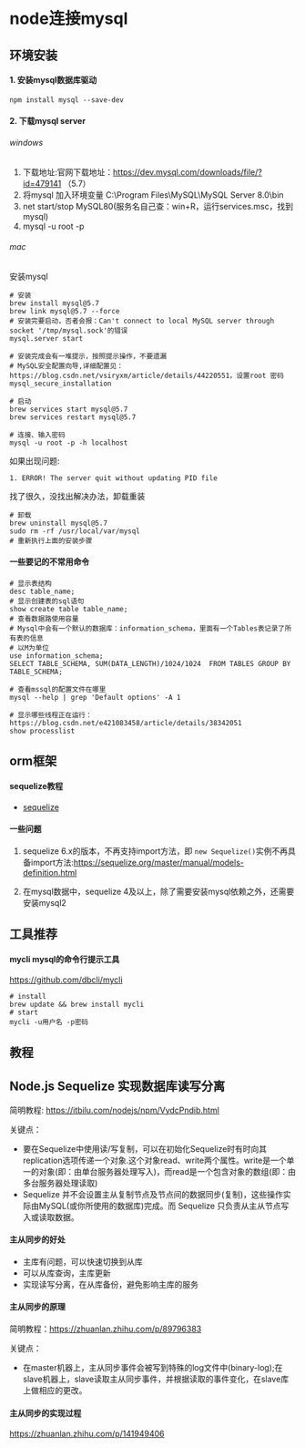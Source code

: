 # node连接mysql

## 环境安装

#### 1. 安装mysql数据库驱动

```shell
npm install mysql --save-dev
```

#### 2. 下载mysql server

###### windows

1. 下载地址:官网下载地址：https://dev.mysql.com/downloads/file/?id=479141 （5.7）
2. 将mysql 加入环境变量 C:\Program Files\MySQL\MySQL Server 8.0\bin
3. net start/stop MySQL80(服务名自己查：win+R，运行services.msc，找到mysql)
4. mysql -u root -p

###### mac

安装mysql

```shell
# 安装
brew install mysql@5.7
brew link mysql@5.7 --force
# 安装完要启动，否者会报：Can't connect to local MySQL server through socket '/tmp/mysql.sock'的错误
mysql.server start

# 安装完成会有一堆提示，按照提示操作，不要遗漏
# MySQL安全配置向导,详细配置见：https://blog.csdn.net/vsiryxm/article/details/44220551，设置root 密码
mysql_secure_installation

# 启动
brew services start mysql@5.7
brew services restart mysql@5.7

# 连接、输入密码
mysql -u root -p -h localhost
```

如果出现问题:
```shell
1. ERROR! The server quit without updating PID file
```
找了很久，没找出解决办法，卸载重装

```shell
# 卸载
brew uninstall mysql@5.7
sudo rm -rf /usr/local/var/mysql
# 重新执行上面的安装步骤
```

#### 一些要记的不常用命令

```shell
# 显示表结构
desc table_name;
# 显示创建表的sql语句
show create table table_name;
# 查看数据路使用容量
# Mysql中会有一个默认的数据库：information_schema，里面有一个Tables表记录了所有表的信息
# 以M为单位
use information_schema;
SELECT TABLE_SCHEMA, SUM(DATA_LENGTH)/1024/1024  FROM TABLES GROUP BY TABLE_SCHEMA;

# 查看mssql的配置文件在哪里
mysql --help | grep 'Default options' -A 1

# 显示哪些线程正在运行：https://blog.csdn.net/e421083458/article/details/38342051
show processlist
```

## orm框架

#### sequelize教程
- [sequelize](https://github.com/demopark/sequelize-docs-Zh-CN/blob/master/core-concepts/getting-started.md)

#### 一些问题

1. sequelize 6.x的版本，不再支持import方法，即 `new Sequelize()`实例不再具备import方法:https://sequelize.org/master/manual/models-definition.html

2. 在mysql数据中，sequelize 4及以上，除了需要安装mysql依赖之外，还需要安装mysql2


## 工具推荐

#### mycli mysql的命令行提示工具

<https://github.com/dbcli/mycli>

```shell
# install
brew update && brew install mycli
# start
mycli -u用户名 -p密码
```

## 教程

## Node.js Sequelize 实现数据库读写分离

简明教程: https://itbilu.com/nodejs/npm/VydcPndib.html

关键点：
- 要在Sequelize中使用读/写复制，可以在初始化Sequelize时有时向其replication选项传递一个对象.这个对象read、write两个属性。write是一个单一的对象(即：由单台服务器处理写入)，而read是一个包含对象的数组(即：由多台服务器处理读取)
- Sequelize 并不会设置主从复制节点及节点间的数据同步(复制)，这些操作实际由MySQL(或你所使用的数据库)完成。而 Sequelize 只负责从主从节点写入或读取数据。

#### 主从同步的好处

- 主库有问题，可以快速切换到从库
- 可以从库查询，主库更新
- 实现读写分离，在从库备份，避免影响主库的服务

#### 主从同步的原理

简明教程：https://zhuanlan.zhihu.com/p/89796383

关键点：
- 在master机器上，主从同步事件会被写到特殊的log文件中(binary-log);在slave机器上，slave读取主从同步事件，并根据读取的事件变化，在slave库上做相应的更改。

#### 主从同步的实现过程

https://zhuanlan.zhihu.com/p/141949406